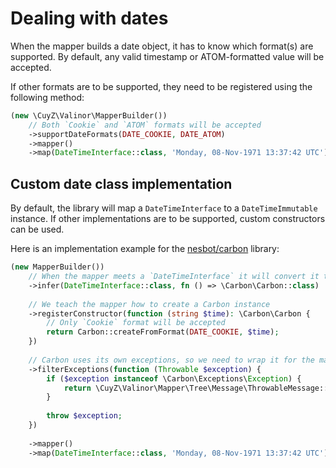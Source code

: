 # Dealing with dates

When the mapper builds a date object, it has to know which format(s) are
supported. By default, any valid timestamp or ATOM-formatted value will be
accepted.

If other formats are to be supported, they need to be registered using the
following method:

```php
(new \CuyZ\Valinor\MapperBuilder())
    // Both `Cookie` and `ATOM` formats will be accepted
    ->supportDateFormats(DATE_COOKIE, DATE_ATOM)
    ->mapper()
    ->map(DateTimeInterface::class, 'Monday, 08-Nov-1971 13:37:42 UTC');
```

## Custom date class implementation

By default, the library will map a `DateTimeInterface` to a `DateTimeImmutable`
instance. If other implementations are to be supported, custom constructors can
be used.

Here is an implementation example for the [nesbot/carbon] library:

```php
(new MapperBuilder())
    // When the mapper meets a `DateTimeInterface` it will convert it to Carbon
    ->infer(DateTimeInterface::class, fn () => \Carbon\Carbon::class)
    
    // We teach the mapper how to create a Carbon instance
    ->registerConstructor(function (string $time): \Carbon\Carbon {
        // Only `Cookie` format will be accepted
        return Carbon::createFromFormat(DATE_COOKIE, $time);
    })
    
    // Carbon uses its own exceptions, so we need to wrap it for the mapper
    ->filterExceptions(function (Throwable $exception) {
        if ($exception instanceof \Carbon\Exceptions\Exception) {
            return \CuyZ\Valinor\Mapper\Tree\Message\ThrowableMessage::from($exception);
        }
                    
        throw $exception;
    })
    
    ->mapper()
    ->map(DateTimeInterface::class, 'Monday, 08-Nov-1971 13:37:42 UTC');
```

[nesbot/carbon]: https://github.com/briannesbitt/Carbon
